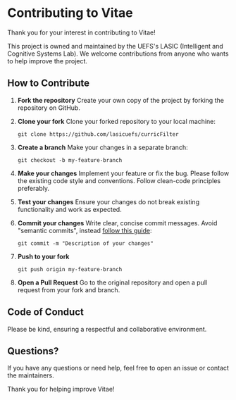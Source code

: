 # Contributing to Vitae

Thank you for your interest in contributing to Vitae!

This project is owned and maintained by the UEFS's LASIC (Intelligent and Cognitive Systems Lab). We welcome contributions from anyone who wants to help improve the project.

## How to Contribute

1. **Fork the repository**
   Create your own copy of the project by forking the repository on GitHub.

2. **Clone your fork**
   Clone your forked repository to your local machine:

   ```
   git clone https://github.com/lasicuefs/curricFilter
   ```

3. **Create a branch**
   Make your changes in a separate branch:

   ```
   git checkout -b my-feature-branch
   ```

4. **Make your changes**
   Implement your feature or fix the bug. Please follow the existing code style and conventions. Follow clean-code principles preferably.

5. **Test your changes**
   Ensure your changes do not break existing functionality and work as expected.

6. **Commit your changes**
   Write clear, concise commit messages. Avoid "semantic commits", instead [follow this guide](https://cbea.ms/git-commit/):

   ```
   git commit -m "Description of your changes"
   ```

7. **Push to your fork**

   ```
   git push origin my-feature-branch
   ```

8. **Open a Pull Request**
   Go to the original repository and open a pull request from your fork and branch.

## Code of Conduct

Please be kind, ensuring a respectful and collaborative environment.

## Questions?

If you have any questions or need help, feel free to open an issue or contact the maintainers.

Thank you for helping improve Vitae!
